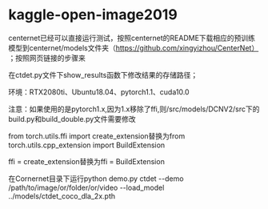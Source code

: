 # kaggle-open-image2019
centernet已经可以直接运行测试，按照centernet的README下载相应的预训练模型到centernet/models文件夹（https://github.com/xingyizhou/CenterNet）
；按照网页链接的步骤来

在ctdet.py文件下show_results函数下修改结果的存储路径；

环境：RTX2080ti、Ubuntu18.04、pytorch1.1、cuda10.0

注意：如果使用的是pytorch1.x,因为1.x移除了ffi,则/src/models/DCNV2/src下的build.py和build_double.py文件需要修改

from torch.utils.ffi import create_extension替换为from torch.utils.cpp_extension import BuildExtension

ffi = create_extension替换为ffi = BuildExtension

在Cornernet目录下运行python demo.py ctdet --demo /path/to/image/or/folder/or/video --load_model ../models/ctdet_coco_dla_2x.pth
